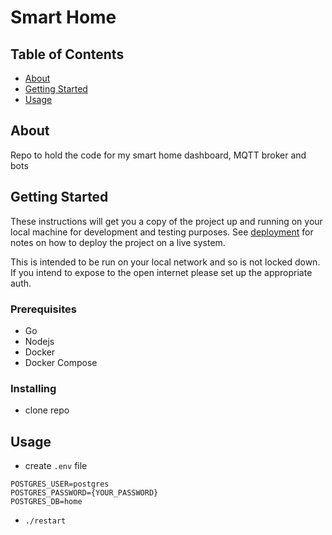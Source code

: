 # Smart Home

## Table of Contents

- [About](#about)
- [Getting Started](#getting_started)
- [Usage](#usage)

## About <a name = "about"></a>

Repo to hold the code for my smart home dashboard, MQTT broker and bots

## Getting Started <a name = "getting_started"></a>

These instructions will get you a copy of the project up and running on your local machine for development and testing purposes. See [deployment](#deployment) for notes on how to deploy the project on a live system.

This is intended to be run on your local network and so is not locked down. If you intend to expose to the open internet please set up the appropriate auth.

### Prerequisites

- Go
- Nodejs
- Docker
- Docker Compose

### Installing

- clone repo


## Usage <a name = "usage"></a>

- create `.env` file

```
POSTGRES_USER=postgres
POSTGRES_PASSWORD={YOUR_PASSWORD}
POSTGRES_DB=home
```

- `./restart`

